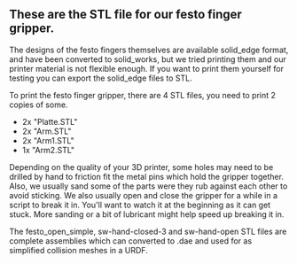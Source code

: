 These are the STL file for our festo finger gripper. 
----

The designs of the festo fingers themselves are available
solid_edge format, and have been converted to solid_works, but we tried printing them and our printer material
is not flexible enough. If you want to print them yourself for testing you can export the solid_edge files to STL.


To print the festo finger gripper, there are 4 STL files, you need to print 2 copies of some.
  - 2x "Platte.STL"
  - 2x "Arm.STL"
  - 2x "Arm1.STL"
  - 1x "Arm2.STL"

Depending on the quality of your 3D printer, some holes may need to be drilled by hand to friction fit the metal pins
which hold the gripper together. 
Also, we usually sand some of the parts were they rub against each other to avoid sticking.
We also usually open and close the gripper for a while in a script to break it in. You'll want to watch it at the 
beginning as it can get stuck. More sanding or a bit of lubricant might help speed up breaking it in. 

The festo_open_simple, sw-hand-closed-3 and sw-hand-open STL files are complete assemblies which can converted to
.dae and used for as simplified collision meshes in a URDF. 
